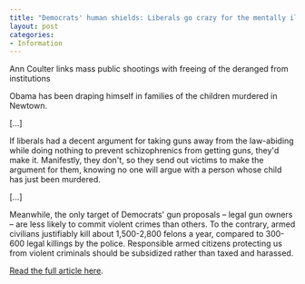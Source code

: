 ```yaml
---
title: "Democrats' human shields: Liberals go crazy for the mentally ill"
layout: post
categories:
- Information
---
```


Ann Coulter links mass public shootings with freeing of the deranged from institutions  
  
Obama has been draping himself in families of the children murdered in Newtown.

\[...\]

If liberals had a decent argument for taking guns away from the law-abiding while doing nothing to prevent schizophrenics from getting guns, they'd make it. Manifestly, they don't, so they send out victims to make the argument for them, knowing no one will argue with a person whose child has just been murdered.

\[...\]

Meanwhile, the only target of Democrats' gun proposals – legal gun owners – are less likely to commit violent crimes than others. To the contrary, armed civilians justifiably kill about 1,500-2,800 felons a year, compared to 300-600 legal killings by the police. Responsible armed citizens protecting us from violent criminals should be subsidized rather than taxed and harassed.

[Read the full article here](https://www.wnd.com/2013/04/liberals-go-crazy-for-the-mentally-ill/#oBmI9wEDSYOm6Tsq.99).